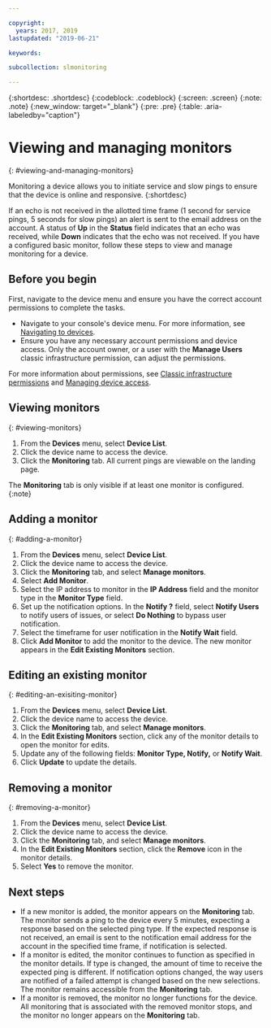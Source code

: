 ```yaml
---

copyright:
  years: 2017, 2019
lastupdated: "2019-06-21"

keywords:

subcollection: slmonitoring

---
```


{:shortdesc: .shortdesc}
{:codeblock: .codeblock}
{:screen: .screen}
{:note: .note}
{:new_window: target="_blank"}
{:pre: .pre}
{:table: .aria-labeledby="caption"}

# Viewing and managing monitors
{: #viewing-and-managing-monitors}

Monitoring a device allows you to initiate service and slow pings to ensure that the device is online and responsive.
{:shortdesc}

If an echo is not received in the allotted time frame (1 second for service pings, 5 seconds for slow pings) an alert is sent to the email address on the account. A status of **Up** in the **Status** field indicates that an echo was received, while **Down** indicates that the echo was not received. If you have a configured basic monitor, follow these steps to view and manage monitoring for a device.

## Before you begin
First, navigate to the device menu and ensure you have the correct account permissions to complete the tasks.

* Navigate to your console's device menu. For more information, see [Navigating to devices](/docs/infrastructure/SLmonitoring?topic=virtual-servers-navigating-devices).
* Ensure you have any necessary account permissions and device access. Only the account owner, or a user with the **Manage Users** classic infrastructure permission, can adjust the permissions.

For more information about permissions, see [Classic infrastructure permissions](/docs/iam?topic=iam-infrapermission#infrapermission) and [Managing device access](/docs/vsi?topic=virtual-servers-managing-device-access).

## Viewing monitors
{: #viewing-monitors}

1. From the **Devices** menu, select **Device List**.
2. Click the device name to access the device.
3. Click the **Monitoring** tab. All current pings are viewable on the landing page.

The **Monitoring** tab is only visible if at least one monitor is configured.
{:note}

## Adding a monitor
{: #adding-a-monitor}

1. From the **Devices** menu, select **Device List**.
2. Click the device name to access the device.
3. Click the **Monitoring** tab, and select **Manage monitors**.
4. Select **Add Monitor**.
5. Select the IP address to monitor in the **IP Address** field and the monitor type in the **Monitor Type** field. 
6. Set up the notification options. In the **Notify ?** field, select **Notify Users** to notify users of issues, or select **Do Nothing** to bypass user notification.
7. Select the timeframe for user notification in the **Notify Wait** field.
8. Click **Add Monitor** to add the monitor to the device. The new monitor appears in the **Edit Existing Monitors** section.

## Editing an existing monitor
{: #editing-an-exisiting-monitor}

1. From the **Devices** menu, select **Device List**.
2. Click the device name to access the device.
3. Click the **Monitoring** tab, and select **Manage monitors**.
4. In the **Edit Existing Monitors** section, click any of the monitor details to open the monitor for edits.
5. Update any of the following fields: **Monitor Type, Notify,** or **Notify Wait**.
6. Click **Update** to update the details.

## Removing a monitor
{: #removing-a-monitor}

1. From the **Devices** menu, select **Device List**.
2. Click the device name to access the device.
3. Click the **Monitoring** tab, and select **Manage monitors**.
4. In the **Edit Existing Monitors** section, click the **Remove** icon in the monitor details.
5. Select **Yes** to remove the monitor.

## Next steps

- If a new monitor is added, the monitor appears on the **Monitoring** tab. The monitor sends a ping to the device every 5 minutes, expecting a response based on the selected ping type. If the expected response is not received, an email is sent to the notification email address for the account in the specified time frame, if notification is selected.
- If a monitor is edited, the monitor continues to function as specified in the monitor details. If type is changed, the amount of time to receive the expected ping is different. If notification options changed, the way users are notified of a failed attempt is changed based on the new selections. The monitor remains accessible from the **Monitoring** tab.
- If a monitor is removed, the monitor no longer functions for the device. All monitoring that is associated with the removed monitor stops, and the monitor no longer appears on the **Monitoring** tab.

